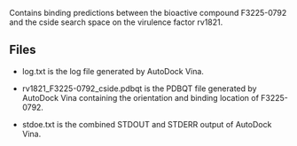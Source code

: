 Contains binding predictions between the bioactive compound F3225-0792 and the cside search space on the virulence factor rv1821.

## Files

- log.txt is the log file generated by AutoDock Vina.

- rv1821_F3225-0792_cside.pdbqt is the PDBQT file generated by AutoDock Vina containing the orientation and binding location of F3225-0792.

- stdoe.txt is the combined STDOUT and STDERR output of AutoDock Vina.


